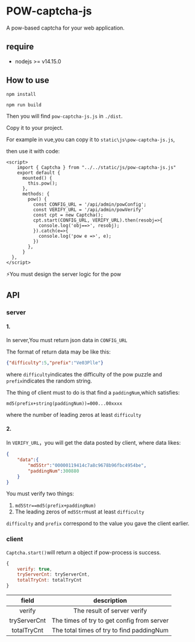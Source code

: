 # POW-captcha-js

A pow-based captcha for your web application.

## require

- nodejs >= v14.15.0

## How to use

```shell
npm install
```

```
npm run build
```

Then you will find `pow-captcha-js.js` in `./dist`.

Copy it to your project.

For example in vue,you can copy it to `static\js\pow-captcha-js.js`,

then use it with code:

```vue
<script>
    import { Captcha } from "../../static/js/pow-captcha-js.js"
	export default {
      mounted() {
        this.pow();
      },
      methods: {
      	pow() {
		  const CONFIG_URL = '/api/admin/powConfig';
          const VERIFY_URL = '/api/admin/powVerify'
          const cpt = new Captcha();
          cpt.start(CONFIG_URL, VERIFY_URL).then(resobj=>{
            console.log('obj==>', resobj);
          }).catch(e=>{
            console.log('pow e =>', e);
          })
    	},
      }
  },
</script>
```

⚡You must design the server logic for the pow

## API

### server

#### 1.

In server,You must return json data in `CONFIG_URL`

The format of return data may be like this:

```json
{"difficulty":5,"prefix":"Ve03Plle"}
```

where `difficulty`indicates the difficulty of the pow puzzle and `prefix`indicates the random string.

The thing of client must to do is that find a `paddingNum`,which satisfies:

```
md5(prefix+string(paddingNum))=000...00xxxx
```

where the number of leading zeros at least `difficulty`

#### 2.

 In `VERIFY_URL`，you will get the data posted by client, where data likes:

```json
{
    "data":{
        "md5Str":"00000119414c7a8c9678b96fbc4954be",
        "paddingNum":300880
    }
}
```

You must verify two things:

1. `md5Str==md5(prefix+paddingNum)`
2. The leading zeros of  `md5Str`must at least `difficulty`

`difficulty` and `prefix` correspond to the value you gave the client earlier.

### client

`Captcha.start()`will return a object if pow-process is success.

```js
{
    verify: true, 
    tryServerCnt: tryServerCnt,
    totalTryCnt: totalTryCnt
}
```

|    field     |                description                 |
| :----------: | :----------------------------------------: |
|    verify    |        The result of server verify         |
| tryServerCnt | The times of try to get config from server |
| totalTryCnt  | The total times of try to find paddingNum  |

